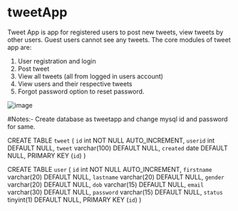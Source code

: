 # tweetApp

Tweet App is app for registered users to post new tweets, view tweets by other users.
Guest users cannot see any tweets.
The core modules of tweet app are:
1. User registration and login
2. Post tweet
3. View all tweets (all from logged in users account)
4. View users and their respective tweets
5. Forgot password option to reset password.

![image](https://user-images.githubusercontent.com/32126724/157383292-d03fa4da-75b0-483b-bb6d-8dc7912e14d7.png)

#Notes:-
Create database as tweetapp and change mysql id and password for same.

CREATE TABLE `tweet` (
  `id` int NOT NULL AUTO_INCREMENT,
  `userid` int DEFAULT NULL,
  `tweet` varchar(100) DEFAULT NULL,
  `created` date DEFAULT NULL,
  PRIMARY KEY (`id`)
)

CREATE TABLE `user` (
  `id` int NOT NULL AUTO_INCREMENT,
  `firstname` varchar(20) DEFAULT NULL,
  `lastname` varchar(20) DEFAULT NULL,
  `gender` varchar(20) DEFAULT NULL,
  `dob` varchar(15) DEFAULT NULL,
  `email` varchar(30) DEFAULT NULL,
  `password` varchar(15) DEFAULT NULL,
  `status` tinyint(1) DEFAULT NULL,
  PRIMARY KEY (`id`)
)
